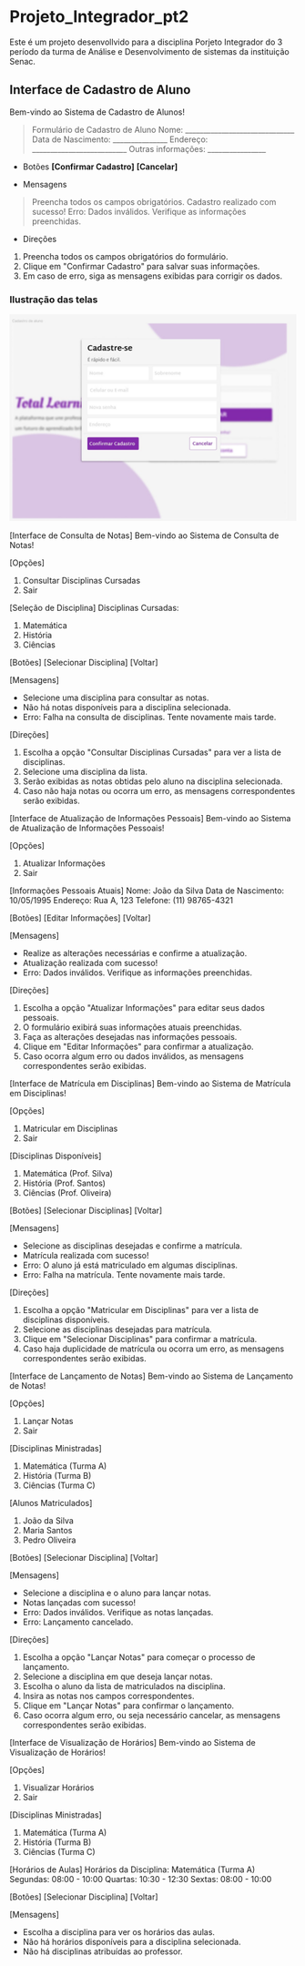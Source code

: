 # Projeto_Integrador_pt2
Este é um projeto desenvollvido para a disciplina Porjeto Integrador do 3 período da turma de Análise e Desenvolvimento de sistemas da instituição Senac.



## Interface de Cadastro de Aluno

Bem-vindo ao Sistema de Cadastro de Alunos!

> Formulário de Cadastro de Aluno
> Nome: ______________________________
> Data de Nascimento: _______________
> Endereço: __________________________
> Outras informações: ________________
                                  
- Botões
**[Confirmar Cadastro]**   **[Cancelar]**

- Mensagens
> Preencha todos os campos obrigatórios.
> Cadastro realizado com sucesso!
> Erro: Dados inválidos. Verifique as informações preenchidas.

- Direções
1. Preencha todos os campos obrigatórios do formulário.
2. Clique em "Confirmar Cadastro" para salvar suas informações.
3. Em caso de erro, siga as mensagens exibidas para corrigir os dados.

### Ilustração das telas
![Ilustração de cadastro](/fotos/telaCadastro.jpg)


[Interface de Consulta de Notas]
Bem-vindo ao Sistema de Consulta de Notas!

[Opções]
1. Consultar Disciplinas Cursadas
2. Sair

[Seleção de Disciplina]
Disciplinas Cursadas:
1. Matemática
2. História
3. Ciências

[Botões]
[Selecionar Disciplina]   [Voltar]

[Mensagens]
- Selecione uma disciplina para consultar as notas.
- Não há notas disponíveis para a disciplina selecionada.
- Erro: Falha na consulta de disciplinas. Tente novamente mais tarde.

[Direções]
1. Escolha a opção "Consultar Disciplinas Cursadas" para ver a lista de disciplinas.
2. Selecione uma disciplina da lista.
3. Serão exibidas as notas obtidas pelo aluno na disciplina selecionada.
4. Caso não haja notas ou ocorra um erro, as mensagens correspondentes serão exibidas.


[Interface de Atualização de Informações Pessoais]
Bem-vindo ao Sistema de Atualização de Informações Pessoais!

[Opções]
1. Atualizar Informações
2. Sair

[Informações Pessoais Atuais]
Nome: João da Silva
Data de Nascimento: 10/05/1995
Endereço: Rua A, 123
Telefone: (11) 98765-4321

[Botões]
[Editar Informações]   [Voltar]

[Mensagens]
- Realize as alterações necessárias e confirme a atualização.
- Atualização realizada com sucesso!
- Erro: Dados inválidos. Verifique as informações preenchidas.

[Direções]
1. Escolha a opção "Atualizar Informações" para editar seus dados pessoais.
2. O formulário exibirá suas informações atuais preenchidas.
3. Faça as alterações desejadas nas informações pessoais.
4. Clique em "Editar Informações" para confirmar a atualização.
5. Caso ocorra algum erro ou dados inválidos, as mensagens correspondentes serão exibidas.


[Interface de Matrícula em Disciplinas]
Bem-vindo ao Sistema de Matrícula em Disciplinas!

[Opções]
1. Matricular em Disciplinas
2. Sair

[Disciplinas Disponíveis]
1. Matemática (Prof. Silva)
2. História (Prof. Santos)
3. Ciências (Prof. Oliveira)

[Botões]
[Selecionar Disciplinas]   [Voltar]

[Mensagens]
- Selecione as disciplinas desejadas e confirme a matrícula.
- Matrícula realizada com sucesso!
- Erro: O aluno já está matriculado em algumas disciplinas.
- Erro: Falha na matrícula. Tente novamente mais tarde.

[Direções]
1. Escolha a opção "Matricular em Disciplinas" para ver a lista de disciplinas disponíveis.
2. Selecione as disciplinas desejadas para matrícula.
3. Clique em "Selecionar Disciplinas" para confirmar a matrícula.
4. Caso haja duplicidade de matrícula ou ocorra um erro, as mensagens correspondentes serão exibidas.


[Interface de Lançamento de Notas]
Bem-vindo ao Sistema de Lançamento de Notas!

[Opções]
1. Lançar Notas
2. Sair

[Disciplinas Ministradas]
1. Matemática (Turma A)
2. História (Turma B)
3. Ciências (Turma C)

[Alunos Matriculados]
1. João da Silva
2. Maria Santos
3. Pedro Oliveira

[Botões]
[Selecionar Disciplina]   [Voltar]

[Mensagens]
- Selecione a disciplina e o aluno para lançar notas.
- Notas lançadas com sucesso!
- Erro: Dados inválidos. Verifique as notas lançadas.
- Erro: Lançamento cancelado.

[Direções]
1. Escolha a opção "Lançar Notas" para começar o processo de lançamento.
2. Selecione a disciplina em que deseja lançar notas.
3. Escolha o aluno da lista de matriculados na disciplina.
4. Insira as notas nos campos correspondentes.
5. Clique em "Lançar Notas" para confirmar o lançamento.
6. Caso ocorra algum erro, ou seja necessário cancelar, as mensagens correspondentes serão exibidas.


[Interface de Visualização de Horários]
Bem-vindo ao Sistema de Visualização de Horários!

[Opções]
1. Visualizar Horários
2. Sair

[Disciplinas Ministradas]
1. Matemática (Turma A)
2. História (Turma B)
3. Ciências (Turma C)

[Horários de Aulas]
Horários da Disciplina: Matemática (Turma A)
Segundas: 08:00 - 10:00
Quartas: 10:30 - 12:30
Sextas: 08:00 - 10:00

[Botões]
[Selecionar Disciplina]   [Voltar]

[Mensagens]
- Escolha a disciplina para ver os horários das aulas.
- Não há horários disponíveis para a disciplina selecionada.
- Não há disciplinas atribuídas ao professor.


